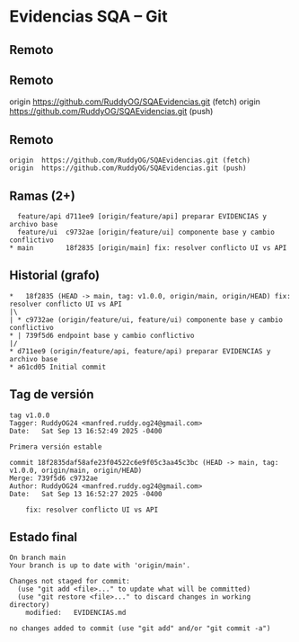 # Evidencias SQA – Git
## Remoto



## Remoto



origin	https://github.com/RuddyOG/SQAEvidencias.git (fetch)
origin	https://github.com/RuddyOG/SQAEvidencias.git (push)
## Remoto
```
origin	https://github.com/RuddyOG/SQAEvidencias.git (fetch)
origin	https://github.com/RuddyOG/SQAEvidencias.git (push)
```
## Ramas (2+)
```
  feature/api d711ee9 [origin/feature/api] preparar EVIDENCIAS y archivo base
  feature/ui  c9732ae [origin/feature/ui] componente base y cambio conflictivo
* main        18f2835 [origin/main] fix: resolver conflicto UI vs API
```
## Historial (grafo)
```
*   18f2835 (HEAD -> main, tag: v1.0.0, origin/main, origin/HEAD) fix: resolver conflicto UI vs API
|\  
| * c9732ae (origin/feature/ui, feature/ui) componente base y cambio conflictivo
* | 739f5d6 endpoint base y cambio conflictivo
|/  
* d711ee9 (origin/feature/api, feature/api) preparar EVIDENCIAS y archivo base
* a61cd05 Initial commit
```
## Tag de versión
```
tag v1.0.0
Tagger: RuddyOG24 <manfred.ruddy.og24@gmail.com>
Date:   Sat Sep 13 16:52:49 2025 -0400

Primera versión estable

commit 18f2835daf58afe23f04522c6e9f05c3aa45c3bc (HEAD -> main, tag: v1.0.0, origin/main, origin/HEAD)
Merge: 739f5d6 c9732ae
Author: RuddyOG24 <manfred.ruddy.og24@gmail.com>
Date:   Sat Sep 13 16:52:27 2025 -0400

    fix: resolver conflicto UI vs API
```
## Estado final
```
On branch main
Your branch is up to date with 'origin/main'.

Changes not staged for commit:
  (use "git add <file>..." to update what will be committed)
  (use "git restore <file>..." to discard changes in working directory)
	modified:   EVIDENCIAS.md

no changes added to commit (use "git add" and/or "git commit -a")
```

